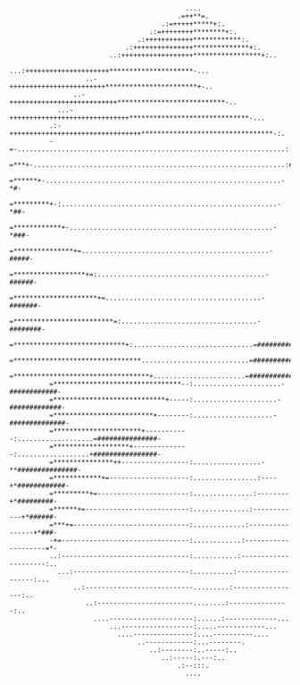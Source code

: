                                                                                                     
                                                                                                    
                                                                                                    
                                                                                                    
                                                ....                                                
                                              .=++**=.                                              
                                          .:=+++++*****+:.                                          
                                       .:=++++++++********+:.                                       
                                    .:++++++++++++************:.                                    
                                 .:+++++++++++++++**************+:.                                 
                             ..:++++++++++++++++++*****************+:..                             
                         ...:+++++++++++++++++++++*********************-...                         
                       ..-++++++++++++++++++++++++***********************+-..                       
                    ..-+++++++++++++++++++++++++++***************************-..                    
                ...-++++++++++++++++++++++++++++++******************************-...                
              .:-+++++++++++++++++++++++++++++++++*********************************-:.              
              -=-...................................................................::              
              =***+-...............................................................:#-              
              =******+-...........................................................-*#-              
              =*********+-:......................................................-*##-              
              =************+-...................................................-*###-              
              =***************+=...............................................-#####-              
              =******************+=:..........................................-######-              
              =*********************+=.......................................-#######-              
              =*************************=:..................................-########-              
              =****************************+:..............................=#########-              
              =********************************...........................=##########-              
              =**********************************+.......................=###########-              
              =********************************--:......................-############-              
              =****************************+-----:.....................-#############-              
              =*************************+--------:....................-##############-              
              =**********************+-----------:...................=###############-              
              =*******************+--------------:..................+################-              
              =***************++-----------------:.................-**###############-              
              =************+=--------------------:................:----+*############-              
              =*********+=-----------------------:...............:--------+*#########-              
              =******+=--------------------------:..............:------------+*######-              
              =***+=-----------------------------:.............:----------------+*###-              
              -+=--------------------------------:............:--------------------=*-              
              ..:--------------------------------:...........:---------------------:..              
                ...:-----------------------------:..........:-------------------:...                
                    ..:---------------------------.........:-----------------:..                    
                       ..:------------------------........:---------------:..                       
                         ....---------------------:......:-------------...                          
                             ...------------------:.....------------...                             
                               ....---------------:....----------....                               
                                    ..------------:...--------.                                     
                                       ..:--------:..-----:..                                       
                                          ..:-----:.---:..                                          
                                              .:--:::.                                              
                                                ....                                                
                                                                                                    
                                                                                                    
                                                                                                    
                                                                                                    